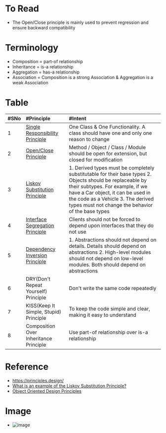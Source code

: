 # To Read
* The Open/Close principle is mainly used to prevent regression and ensure backward compatibility

# Terminology
* Composition = part-of relationship
* Inheritance = is-a relationship
* Aggregation = has-a relationship
* Association = Composition is a strong Association & Aggregation is a weak Association


# Table
|#SNo| #Principle  | #Intent |
| :--- | :--- | :--- | 
|1 | [Single Responsibility Principle](https://stackify.com/solid-design-principles/) | One Class & One Functionality. A class should have one and only one reason to change |
|2| [Open/Close Principle](https://stackify.com/solid-design-open-closed-principle/) | Method / Object / Class / Module should be open for extension, but closed for modification |
|3| [Liskov Substitution Principle](https://stackify.com/solid-design-liskov-substitution-principle/) | 1. Derived types must be completely substitutable for their base types 2. Objects should be replaceable by their subtypes. For example, if we have a Car object, it can be used in the code as a Vehicle 3. The derived types must not change the behavior of the base types |
|4| [Interface Segregation Principle](https://stackify.com/interface-segregation-principle/) | Clients should not be forced to depend upon interfaces that they do not use |
|5| [Dependency Inversion Principle](https://stackify.com/dependency-inversion-principle/) | 1. Abstractions should not depend on details. Details should depend on abstractions 2. High-level modules should not depend on low-level modules. Both should depend on abstractions |
|6| DRY(Don't Repeat Yourself) Principle | Don't write the same code repeatedly |
|7| KISS(Keep It Simple, Stupid) Principle | To keep the code simple and clear, making it easy to understand |
|8| Composition Over Inheritance Principle | Use part-of relationship over is-a relationship |


# Reference
* https://principles.design/
* [What is an example of the Liskov Substitution Principle?](https://stackoverflow.com/questions/56860/what-is-an-example-of-the-liskov-substitution-principle)
* [Object Oriented Design Principles](https://www.oodesign.com/)


# Image
* ![image](https://user-images.githubusercontent.com/7721150/143620201-fd99c82d-8ede-482c-8c63-3ad9424bea1c.png)
